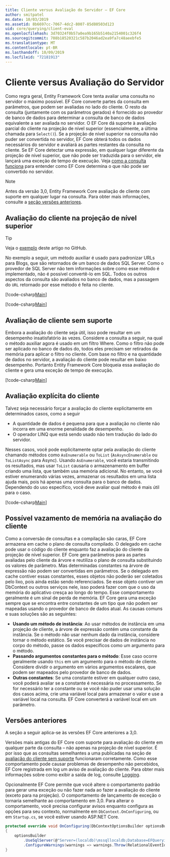 ```yaml
---
title: Cliente versus Avaliação do Servidor – EF Core
author: smitpatel
ms.date: 10/03/2019
ms.assetid: 8b6697cc-7067-4dc2-8007-85d80503d123
uid: core/querying/client-eval
ms.openlocfilehash: 3d70324f0b57a0ea9b165b5140a2154001c326f4
ms.sourcegitcommit: 708b18520321c587b2046ad2ea9fa7c48aeebfe5
ms.translationtype: MT
ms.contentlocale: pt-BR
ms.lasthandoff: 10/09/2019
ms.locfileid: "72181913"
---
```

# <a name="client-vs-server-evaluation"></a>Cliente versus Avaliação do Servidor

Como regra geral, Entity Framework Core tenta avaliar uma consulta no servidor o máximo possível. EF Core converte partes da consulta em parâmetros, que podem ser avaliadas no lado do cliente. O resto da consulta (juntamente com os parâmetros gerados) é fornecido ao provedor de banco de dados para determinar a consulta de banco de dados equivalente a ser avaliada no servidor. O EF Core dá suporte à avaliação parcial do cliente na projeção de nível superior (essencialmente, a última chamada para `Select()`). Se a projeção de nível superior na consulta não puder ser convertida no servidor, EF Core obterá todos os dados necessários do servidor e avaliará as partes restantes da consulta no cliente. Se EF Core detectar uma expressão, em qualquer lugar diferente da projeção de nível superior, que não pode ser traduzida para o servidor, ele lançará uma exceção de tempo de execução. Veja [como a consulta funciona](xref:core/querying/how-query-works) para entender como EF Core determina o que não pode ser convertido no servidor.

> [!NOTE]
> Antes da versão 3,0, Entity Framework Core avaliação de cliente com suporte em qualquer lugar na consulta. Para obter mais informações, consulte a [seção versões anteriores](#previous-versions).

## <a name="client-evaluation-in-the-top-level-projection"></a>Avaliação do cliente na projeção de nível superior

> [!TIP]
> Veja o [exemplo](https://github.com/aspnet/EntityFramework.Docs/tree/master/samples/core/Querying) deste artigo no GitHub.

No exemplo a seguir, um método auxiliar é usado para padronizar URLs para Blogs, que são retornados de um banco de dados SQL Server. Como o provedor de SQL Server não tem informações sobre como esse método é implementado, não é possível convertê-lo em SQL. Todos os outros aspectos da consulta são avaliados no banco de dados, mas a passagem do `URL` retornado por esse método é feita no cliente.

[!code-csharp[Main](../../../samples/core/Querying/ClientEval/Sample.cs#ClientProjection)]

[!code-csharp[Main](../../../samples/core/Querying/ClientEval/Sample.cs#ClientMethod)]

## <a name="unsupported-client-evaluation"></a>Avaliação de cliente sem suporte

Embora a avaliação do cliente seja útil, isso pode resultar em um desempenho insatisfatório às vezes. Considere a consulta a seguir, na qual o método auxiliar agora é usado em um filtro Where. Como o filtro não pode ser aplicado no banco de dados do, todos eles precisam ser retirados da memória para aplicar o filtro no cliente. Com base no filtro e na quantidade de dados no servidor, a avaliação do cliente pode resultar em baixo desempenho. Portanto Entity Framework Core bloqueia essa avaliação do cliente e gera uma exceção de tempo de execução.

[!code-csharp[Main](../../../samples/core/Querying/ClientEval/Sample.cs#ClientWhere)]

## <a name="explicit-client-evaluation"></a>Avaliação explícita do cliente

Talvez seja necessário forçar a avaliação do cliente explicitamente em determinados casos, como a seguir

- A quantidade de dados é pequena para que a avaliação no cliente não incorra em uma enorme penalidade de desempenho.
- O operador LINQ que está sendo usado não tem tradução do lado do servidor.

Nesses casos, você pode explicitamente optar pela avaliação do cliente chamando métodos como `AsEnumerable` ou `ToList` (`AsAsyncEnumerable` ou `ToListAsync` para Async). Usando `AsEnumerable`, você estaria transmitindo os resultados, mas usar `ToList` causaria o armazenamento em buffer criando uma lista, que também usa memória adicional. No entanto, se você estiver enumerando várias vezes, armazenar os resultados em uma lista ajuda mais, pois há apenas uma consulta para o banco de dados. Dependendo do uso específico, você deve avaliar qual método é mais útil para o caso.

[!code-csharp[Main](../../../samples/core/Querying/ClientEval/Sample.cs#ExplicitClientEval)]

## <a name="potential-memory-leak-in-client-evaluation"></a>Possível vazamento de memória na avaliação do cliente

Como a conversão de consultas e a compilação são caras, EF Core armazena em cache o plano de consulta compilado. O delegado em cache pode usar o código do cliente enquanto faz a avaliação do cliente da projeção de nível superior. EF Core gera parâmetros para as partes avaliadas pelo cliente da árvore e reutiliza o plano de consulta substituindo os valores de parâmetro. Mas determinadas constantes na árvore de expressão não podem ser convertidas em parâmetros. Se o delegado em cache contiver essas constantes, esses objetos não poderão ser coletados pelo lixo, pois ainda estão sendo referenciados. Se esse objeto contiver um DbContext ou outros serviços nele, isso poderá fazer com que o uso da memória do aplicativo cresça ao longo do tempo. Esse comportamento geralmente é um sinal de perda de memória. EF Core gera uma exceção sempre que se encontra entre constantes de um tipo que não podem ser mapeadas usando o provedor de banco de dados atual. As causas comuns e suas soluções são as seguintes:

- **Usando um método de instância**: Ao usar métodos de instância em uma projeção de cliente, a árvore de expressão contém uma constante da instância. Se o método não usar nenhum dado da instância, considere tornar o método estático. Se você precisar de dados de instância no corpo do método, passe os dados específicos como um argumento para o método.
- **Passando argumentos constantes para o método**: Esse caso ocorre geralmente usando `this` em um argumento para o método de cliente. Considere dividir o argumento em vários argumentos escalares, que podem ser mapeados pelo provedor de banco de dados.
- **Outras constantes**: Se uma constante estiver em qualquer outro caso, você poderá avaliar se a constante é necessária no processamento. Se for necessário ter a constante ou se você não puder usar uma solução dos casos acima, crie uma variável local para armazenar o valor e use a variável local na consulta. EF Core converterá a variável local em um parâmetro.

## <a name="previous-versions"></a>Versões anteriores

A seção a seguir aplica-se às versões EF Core anteriores a 3,0.

Versões mais antigas do EF Core com suporte para avaliação do cliente em qualquer parte da consulta – não apenas na projeção de nível superior. É por isso que as consultas semelhantes a uma publicadas na seção de [avaliação do cliente sem suporte](#unsupported-client-evaluation) funcionaram corretamente. Como esse comportamento pode causar problemas de desempenho não percebidos, EF Core registrada em log um aviso de avaliação do cliente. Para obter mais informações sobre como exibir a saída de log, consulte [Logging](xref:core/miscellaneous/logging).

Opcionalmente EF Core permite que você altere o comportamento padrão para gerar uma exceção ou não fazer nada ao fazer a avaliação do cliente (exceto para na projeção). O comportamento de lançamento de exceção o tornaria semelhante ao comportamento em 3,0. Para alterar o comportamento, você precisa configurar avisos enquanto configura as opções para seu contexto, normalmente em `DbContext.OnConfiguring`, ou em `Startup.cs`, se você estiver usando ASP.NET Core.

```csharp
protected override void OnConfiguring(DbContextOptionsBuilder optionsBuilder)
{
    optionsBuilder
        .UseSqlServer(@"Server=(localdb)\mssqllocaldb;Database=EFQuerying;Trusted_Connection=True;")
        .ConfigureWarnings(warnings => warnings.Throw(RelationalEventId.QueryClientEvaluationWarning));
}
```
